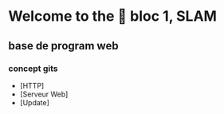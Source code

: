 # Welcome to the 📖 bloc 1, SLAM 
## base de program web
### concept gits
- [HTTP]
- [Serveur Web]
- [Update]

